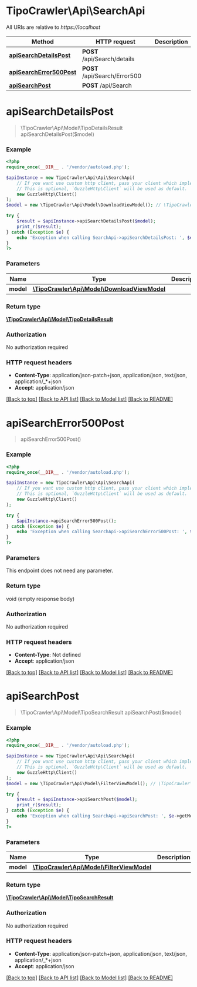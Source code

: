# TipoCrawler\Api\SearchApi

All URIs are relative to *https://localhost*

Method | HTTP request | Description
------------- | ------------- | -------------
[**apiSearchDetailsPost**](SearchApi.md#apiSearchDetailsPost) | **POST** /api/Search/details | 
[**apiSearchError500Post**](SearchApi.md#apiSearchError500Post) | **POST** /api/Search/Error500 | 
[**apiSearchPost**](SearchApi.md#apiSearchPost) | **POST** /api/Search | 


# **apiSearchDetailsPost**
> \TipoCrawler\Api\Model\TipoDetailsResult apiSearchDetailsPost($model)



### Example
```php
<?php
require_once(__DIR__ . '/vendor/autoload.php');

$apiInstance = new TipoCrawler\Api\Api\SearchApi(
    // If you want use custom http client, pass your client which implements `GuzzleHttp\ClientInterface`.
    // This is optional, `GuzzleHttp\Client` will be used as default.
    new GuzzleHttp\Client()
);
$model = new \TipoCrawler\Api\Model\DownloadViewModel(); // \TipoCrawler\Api\Model\DownloadViewModel | 

try {
    $result = $apiInstance->apiSearchDetailsPost($model);
    print_r($result);
} catch (Exception $e) {
    echo 'Exception when calling SearchApi->apiSearchDetailsPost: ', $e->getMessage(), PHP_EOL;
}
?>
```

### Parameters

Name | Type | Description  | Notes
------------- | ------------- | ------------- | -------------
 **model** | [**\TipoCrawler\Api\Model\DownloadViewModel**](../Model/DownloadViewModel.md)|  | [optional]

### Return type

[**\TipoCrawler\Api\Model\TipoDetailsResult**](../Model/TipoDetailsResult.md)

### Authorization

No authorization required

### HTTP request headers

 - **Content-Type**: application/json-patch+json, application/json, text/json, application/_*+json
 - **Accept**: application/json

[[Back to top]](#) [[Back to API list]](../../README.md#documentation-for-api-endpoints) [[Back to Model list]](../../README.md#documentation-for-models) [[Back to README]](../../README.md)

# **apiSearchError500Post**
> apiSearchError500Post()



### Example
```php
<?php
require_once(__DIR__ . '/vendor/autoload.php');

$apiInstance = new TipoCrawler\Api\Api\SearchApi(
    // If you want use custom http client, pass your client which implements `GuzzleHttp\ClientInterface`.
    // This is optional, `GuzzleHttp\Client` will be used as default.
    new GuzzleHttp\Client()
);

try {
    $apiInstance->apiSearchError500Post();
} catch (Exception $e) {
    echo 'Exception when calling SearchApi->apiSearchError500Post: ', $e->getMessage(), PHP_EOL;
}
?>
```

### Parameters
This endpoint does not need any parameter.

### Return type

void (empty response body)

### Authorization

No authorization required

### HTTP request headers

 - **Content-Type**: Not defined
 - **Accept**: application/json

[[Back to top]](#) [[Back to API list]](../../README.md#documentation-for-api-endpoints) [[Back to Model list]](../../README.md#documentation-for-models) [[Back to README]](../../README.md)

# **apiSearchPost**
> \TipoCrawler\Api\Model\TipoSearchResult apiSearchPost($model)



### Example
```php
<?php
require_once(__DIR__ . '/vendor/autoload.php');

$apiInstance = new TipoCrawler\Api\Api\SearchApi(
    // If you want use custom http client, pass your client which implements `GuzzleHttp\ClientInterface`.
    // This is optional, `GuzzleHttp\Client` will be used as default.
    new GuzzleHttp\Client()
);
$model = new \TipoCrawler\Api\Model\FilterViewModel(); // \TipoCrawler\Api\Model\FilterViewModel | 

try {
    $result = $apiInstance->apiSearchPost($model);
    print_r($result);
} catch (Exception $e) {
    echo 'Exception when calling SearchApi->apiSearchPost: ', $e->getMessage(), PHP_EOL;
}
?>
```

### Parameters

Name | Type | Description  | Notes
------------- | ------------- | ------------- | -------------
 **model** | [**\TipoCrawler\Api\Model\FilterViewModel**](../Model/FilterViewModel.md)|  | [optional]

### Return type

[**\TipoCrawler\Api\Model\TipoSearchResult**](../Model/TipoSearchResult.md)

### Authorization

No authorization required

### HTTP request headers

 - **Content-Type**: application/json-patch+json, application/json, text/json, application/_*+json
 - **Accept**: application/json

[[Back to top]](#) [[Back to API list]](../../README.md#documentation-for-api-endpoints) [[Back to Model list]](../../README.md#documentation-for-models) [[Back to README]](../../README.md)

